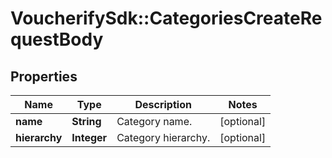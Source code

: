# VoucherifySdk::CategoriesCreateRequestBody

## Properties

| Name | Type | Description | Notes |
| ---- | ---- | ----------- | ----- |
| **name** | **String** | Category name. | [optional] |
| **hierarchy** | **Integer** | Category hierarchy. | [optional] |

